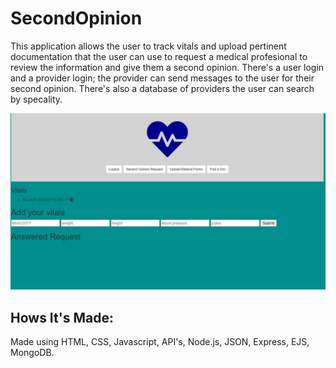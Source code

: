 # SecondOpinion

This application allows the user to track vitals and upload pertinent documentation that the user can use to request a medical profesional to review the information 
and give them a second opinion. There's a user login and a provider login; the provider can send messages to the user for their second opinion. There's also a database
of providers the user can search by specality. 

![screenshot](https://raw.githubusercontent.com/KristoferWhitfield/SecondOpinion/main/User%20Page.JPG)

## Hows It's Made:

Made using HTML, CSS, Javascript, API's, Node.js, JSON, Express, EJS, MongoDB.



